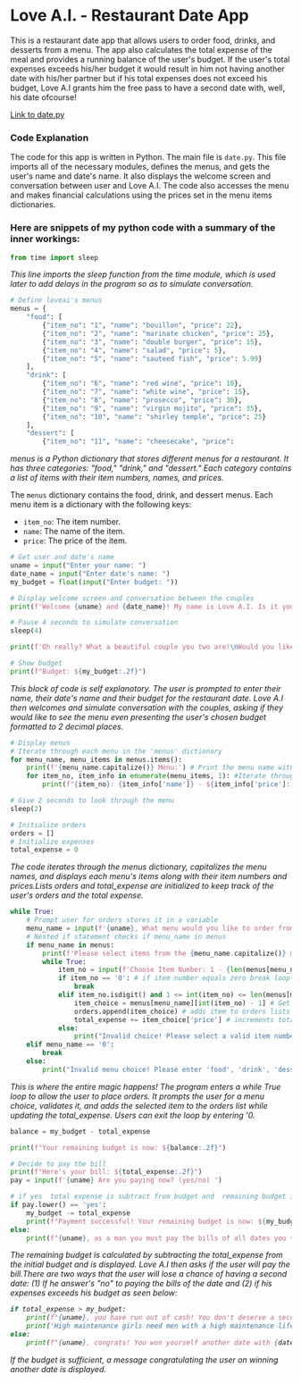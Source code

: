  # Love A.I. - Restaurant Date App

This is a restaurant date app that allows users to order food, drinks, and desserts from a menu. The app also calculates the total expense of the meal and provides a running balance of the user's budget. If the user's total expenses exceeds his/her budget it would result in him not having another date with his/her partner but if his total expenses does not exceed his budget, Love A.I grants him the free pass to have a second date with, well, his date ofcourse!

[Link to date.py](/date.py)

### Code Explanation

The code for this app is written in Python. The main file is `date.py`. This file imports all of the necessary modules, defines the menus, and gets the user's name and date's name. It also displays the welcome screen and conversation between user and Love A.I. The code also accesses the menu and makes financial calculations using the prices set in the menu items dictionaries.

### Here are snippets of my python code with a summary of the inner workings:
```python
from time import sleep
````
<em>This line imports the sleep function from the time module, which is used later to add delays in the program so as to simulate conversation.</em>


```python
# Define loveai's menus
menus = {
    "food": [
        {"item_no": "1", "name": "bouillon", "price": 22},
        {"item_no": "2", "name": "marinate chicken", "price": 25},
        {"item_no": "3", "name": "double burger", "price": 15},
        {"item_no": "4", "name": "salad", "price": 5},
        {"item_no": "5", "name": "sauteed fish", "price": 5.99}
    ],
    "drink": [
        {"item_no": "6", "name": "red wine", "price": 10},
        {"item_no": "7", "name": "white wine", "price": 15},
        {"item_no": "8", "name": "prosecco", "price": 30},
        {"item_no": "9", "name": "virgin mojito", "price": 35},
        {"item_no": "10", "name": "shirley temple", "price": 25}
    ],
    "dessert": [
        {"item_no": "11", "name": "cheesecake", "price":
```

<em>menus is a Python dictionary that stores different menus for a restaurant. It has three categories: "food," "drink," and "dessert." Each category contains a list of items with their item numbers, names, and prices.</em>

The `menus` dictionary contains the food, drink, and dessert menus. Each menu item is a dictionary with the following keys:

* `item_no`: The item number.
* `name`: The name of the item.
* `price`: The price of the item.

```python
# Get user and date's name
uname = input("Enter your name: ")
date_name = input("Enter date's name: ")
my_budget = float(input("Enter budget: "))

# Display welcome screen and conversation between the couples
print(f'Welcome {uname} and {date_name}! My name is Love A.I. Is it your first time at the finest restaurant in town?')

# Pause 4 seconds to simulate conversation
sleep(4)

print(f'Oh really? What a beautiful couple you two are!\nWould you like to see our food and drink menus?')

# Show budget
print(f"Budget: ${my_budget:.2f}")
```
<em>This block of code is self explanotory. The user is prompted to enter their name, their date's name and their budget for the restaurant date.
Love A.I then welcomes and simulate conversation with the couples, asking if they would like to see the menu even presenting the user's chosen budget formatted to 2 decimal places.</em>

```python
# Display menus
# Iterate through each menu in the 'menus' dictionary
for menu_name, menu_items in menus.items():
    print(f'{menu_name.capitalize()} Menu:') # Print the menu name with the first letter capitalized, followed by ' Menu:'
    for item_no, item_info in enumerate(menu_items, 1): #Iterate through the menu items using enumerate(enumerate basically numbers your items)
        print(f"{item_no}: {item_info['name']} - ${item_info['price']:.2f}") # print output in format e.g 1: bouillon - $22.00 ":.2f" means formatted to 2 decimal places

# Give 2 seconds to look through the menu
sleep(2)

# Initialize orders
orders = []
# Initialize expenses
total_expense = 0
```
<em> The code iterates through the menus dictionary, capitalizes the menu names, and displays each menu's items along with their item numbers and prices.Lists orders and total_expense are initialized to keep track of the user's orders and the total expense.</em>
```python
while True:
    # Prompt user for orders stores it in a variable
    menu_name = input(f'{uname}, What menu would you like to order from (food/drink/dessert)? Enter 0 to finish: ')
    # Nested if statement checks if menu_name in menus
    if menu_name in menus:
        print(f'Please select items from the {menu_name.capitalize()} menu:') #formatted string, displays a text with menu_name first letter capitalized
        while True:
            item_no = input(f'Choose Item Number: 1 - {len(menus[menu_name])}, 0 to exit: ')  # Prompt the user to choose an item number within the menu
            if item_no == '0': # if item number equals zero break loop
                break
            elif item_no.isdigit() and 1 <= int(item_no) <= len(menus[menu_name]): # Checks if 'item_no' is a valid number(isdigit()) within the range of our available menu items
                item_choice = menus[menu_name][int(item_no) - 1] # Get the selected menu item based on the entered 'item_no'
                orders.append(item_choice) # adds item to orders lists 
                total_expense += item_choice['price'] # increments total expense with the price of selected item
            else:
                print("Invalid choice! Please select a valid item number or 0 to exit.")
    elif menu_name == '0':
        break
    else:
        print("Invalid menu choice! Please enter 'food', 'drink', 'dessert', or 0 to finish.")
```

<em>This is where the entire magic happens! The program enters a while True loop to allow the user to place orders. It prompts the user for a menu choice, validates it, and adds the selected item to the orders list while updating the total_expense. Users can exit the loop by entering '0.</em>

```python
balance = my_budget - total_expense

print(f"Your remaining budget is now: ${balance:.2f}")

# Decide to pay the bill
print(f"Here's your bill: ${total_expense:.2f}")
pay = input(f'{uname} Are you paying now? (yes/no) ')

# if yes  total expense is subtract from budget and  remaining budget is displayed, if no user lost a chance of another date
if pay.lower() == 'yes':
    my_budget -= total_expense
    print(f"Payment successful! Your remaining budget is now: ${my_budget:.2f}")
else:
    print(f"{uname}, as a man you must pay the bills of all dates you take a woman on! You have therefore lost a chance at another date")
```
<em>The remaining budget is calculated by subtracting the total_expense from the initial budget and is displayed. Love A.I then asks if the user will pay the bill.There are two
ways that the user will lose a chance of having a second date: (1) If he answer's "no" to paying the bills of the date and (2) if his expenses exceeds his budget as seen below:

```python
if total_expense > my_budget:
    print(f"{uname}, you have run out of cash! You don't deserve a second date!")
    print('High maintenance girls need men with a high maintenance lifestyle!\nBetter luck next time!')
else:
    print(f"{uname}, congrats! You won yourself another date with {date_name}")
```
<em>If the budget is sufficient, a message congratulating the user on winning another date is displayed.</em>







